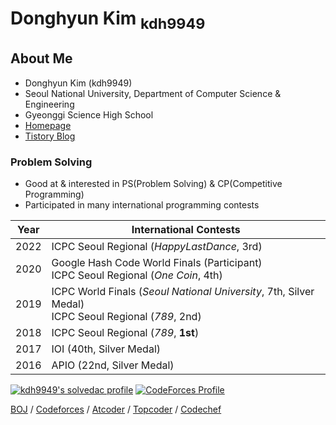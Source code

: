 # Donghyun Kim <sub>kdh9949</sub>

## About Me

* Donghyun Kim (kdh9949)
* Seoul National University, Department of Computer Science & Engineering
* Gyeonggi Science High School
* [Homepage](https://kdh9949.github.io)
* [Tistory Blog](https://kdh9949.tistory.com)

### Problem Solving

* Good at & interested in PS(Problem Solving) & CP(Competitive Programming)
* Participated in many international programming contests

| Year | International Contests |
|:----:| -------- |
| 2022 | ICPC Seoul Regional (_HappyLastDance_, 3rd) |
| 2020 | Google Hash Code World Finals (Participant) <br> ICPC Seoul Regional (_One Coin_, 4th) |
| 2019 | ICPC World Finals (_Seoul National University_, 7th, Silver Medal) <br> ICPC Seoul Regional (_789_, 2nd) |
| 2018 | ICPC Seoul Regional (_789_, **1st**) |
| 2017 | IOI (40th, Silver Medal) |
| 2016 | APIO (22nd, Silver Medal) |

[![kdh9949's solvedac profile](http://mazassumnida.wtf/api/v2/generate_badge?boj=kdh9949)](https://solved.ac/profile/kdh9949) [![CodeForces Profile](http://cf.leed.at/?id=kdh9949)](https://codeforces.com/profile/kdh9949)

[BOJ](https://www.acmicpc.net/user/kdh9949) / [Codeforces](http://codeforces.com/profile/kdh9949) / [Atcoder](https://atcoder.jp/users/kdh9949) / [Topcoder](https://www.topcoder.com/members/kdh9949/details/?track=DATA_SCIENCE&subTrack=SRM) / [Codechef](https://www.codechef.com/users/kdh9949)
